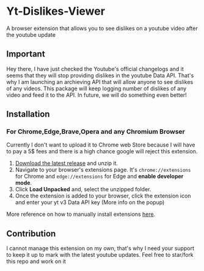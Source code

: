# Yt-Dislikes-Viewer
A browser extension that allows you to see dislikes on a youtube video after the youtube update

## Important
Hey there, I have just checked the Youtube's official changelogs and it seems that they will stop providing dislikes in the youtube Data API.
That's why I am launching an archieving API that will allow anyone to see dislikes of any videos. This package will keep logging number of dislikes of any video and feed it to the API. In future, we will do something even better!
## Installation 
### For Chrome,Edge,Brave,Opera and any Chromium Browser 
Currently I don't want to upload it to Chrome web Store because I will have to pay a 5$ fees and there is a high chance google will reject this extension.

1. [Download the latest release](https://github.com/pgamerx/yt-dislikes-viewer/releases/latest) and unzip it.
2. Navigate to your browser's extensions page. It's `chrome://extensions` for Chrome and `edge://extensions` for Edge and **enable developer mode**.
3. Click **Load Unpacked** and, select the unzipped folder.
4. Once the extension is added to your browser, click the extension icon and enter your yt v3 Data API key (More info on the popup)

More reference on how to manually install extensions [here](https://developer.chrome.com/docs/extensions/mv3/getstarted/#manifest).

## Contribution
I cannot manage this extension on my own, that's why I need your support to keep it up to mark with the latest youtube updates. Feel free to star/fork this repo and work on it

